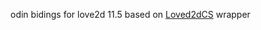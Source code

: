 odin bidings for love2d 11.5 based on [Loved2dCS](https://github.com/endlesstravel/Love2dCS) wrapper
